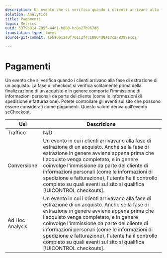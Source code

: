 ```yaml
---
description: Un evento che si verifica quando i clienti arrivano alla fase di estrazione di un acquisto. La fase di checkout si verifica solitamente prima della finalizzazione di un acquisto e in genere comporta l'immissione di informazioni personali da parte del cliente (come le informazioni di spedizione e fatturazione). Potete controllare gli eventi sul sito che possono essere considerati come pagamenti. Questo valore deriva dall'evento scCheckout.
solution: Analytics
title: Pagamenti
topic: Metrics
uuid: 5379b814-7055-44d1-b080-bc8a27b967d6
translation-type: tm+mt
source-git-commit: 16ba0b12e0f70112f4c10804d0a13c278388ecc2

---
```



# Pagamenti

Un evento che si verifica quando i clienti arrivano alla fase di estrazione di un acquisto. La fase di checkout si verifica solitamente prima della finalizzazione di un acquisto e in genere comporta l'immissione di informazioni personali da parte del cliente (come le informazioni di spedizione e fatturazione). Potete controllare gli eventi sul sito che possono essere considerati come pagamenti. Questo valore deriva dall'evento scCheckout.

| Usi | Descrizione |
|---|---|
| Traffico | N/D |
| Conversione | Un evento in cui i clienti arrivavano alla fase di estrazione di un acquisto. Anche se la fase di estrazione in genere avviene appena prima che l'acquisto venga completato, e in genere coinvolge l'immissione da parte del cliente di informazioni personali (come le informazioni di spedizione e fatturazione), l'utente ha il controllo completo su quali eventi sul sito si qualifica [!UICONTROL checkouts]. |
| Ad Hoc Analysis | Un evento in cui i clienti arrivavano alla fase di estrazione di un acquisto. Anche se la fase di estrazione in genere avviene appena prima che l'acquisto venga completato, e in genere coinvolge l'immissione da parte del cliente di informazioni personali (come le informazioni di spedizione e fatturazione), l'utente ha il controllo completo su quali eventi sul sito si qualifica [!UICONTROL checkouts]. |

